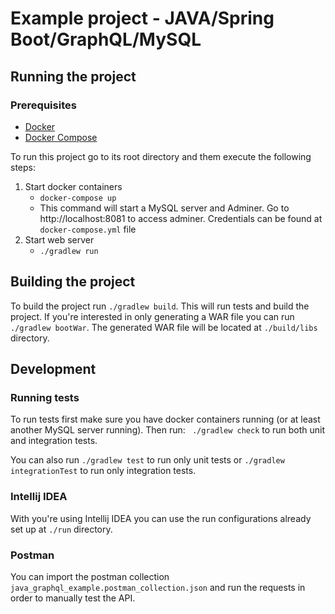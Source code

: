 # Example project - JAVA/Spring Boot/GraphQL/MySQL

## Running the project

### Prerequisites

- [Docker](https://docs.docker.com/desktop/?_gl=1*ah4slm*_ga*MTYzNTIzOTQ5Mi4xNzAzMjkyOTU3*_ga_XJWPQMJYHQ*MTcwMzM2OTc2My4zLjEuMTcwMzM2OTc2OC41NS4wLjA.)
- [Docker Compose](https://docs.docker.com/compose/install/)

To run this project go to its root directory and them execute the following steps:

1. Start docker containers
    - `docker-compose up`
    - This command will start a MySQL server and Adminer. Go to http://localhost:8081 to access adminer. Credentials
      can be found at `docker-compose.yml` file
2. Start web server
    - `./gradlew run`

## Building the project

To build the project run `./gradlew build`. This will run tests and build the project. If you're interested in only
generating a WAR file you can run `./gradlew bootWar`. The generated WAR file will be located at `./build/libs`
directory.

## Development

### Running tests

To run tests first make sure you have docker containers running (or at least another MySQL server running). Then
run: ` ./gradlew check` to run both unit and integration tests.

You can also run `./gradlew test` to run only unit tests or `./gradlew integrationTest` to run only integration tests.

### Intellij IDEA

With you're using Intellij IDEA you can use the run configurations already set up at `./run` directory.

### Postman

You can import the postman collection `java_graphql_example.postman_collection.json` and run the requests in order
to manually test the API.